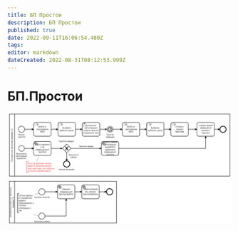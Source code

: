 ```yaml
---
title: БП Простои
description: БП Простои
published: true
date: 2022-09-11T16:06:54.480Z
tags: 
editor: markdown
dateCreated: 2022-08-31T08:12:53.999Z
---
```


# БП.Простои

![](<../../assets/image (51).png>)
